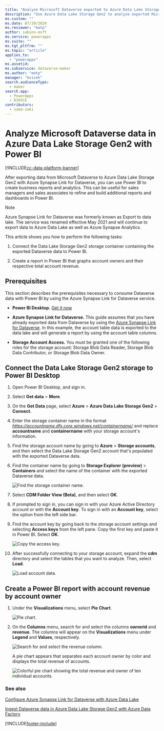 ```yaml
---
title: "Analyze Microsoft Dataverse exported to Azure Data Lake Storage Gen2 data with Power BI | MicrosoftDocs"
description: "Use Azure Data Lake Storage Gen2 to analyze exported Microsoft Dataverse data"
ms.custom: ""
ms.date: 07/29/2020
ms.reviewer: "matp"
author: sabinn-msft
ms.service: powerapps
ms.suite: ""
ms.tgt_pltfrm: ""
ms.topic: "article"
applies_to: 
  - "powerapps"
ms.assetid: 
ms.subservice: dataverse-maker
ms.author: "matp"
manager: "kvivek"
search.audienceType: 
  - maker
search.app: 
  - PowerApps
  - D365CE
contributors:
  - sama-zaki
---
```


# Analyze Microsoft Dataverse data in Azure Data Lake Storage Gen2 with Power BI

[!INCLUDE[cc-data-platform-banner](../../includes/cc-data-platform-banner.md)]

After exporting data from Microsoft Dataverse to Azure Data Lake Storage Gen2
with Azure Synapse Link for Dataverse, you can use Power BI to create business
reports and analytics. This can be useful for sales managers and sales associates to refine and build additional reports and dashboards in Power BI.

> [!NOTE]
> Azure Synapse Link for Dataverse was formerly known as Export to data lake. The service was renamed effective May 2021 and will continue to export data to Azure Data Lake as well as Azure Synapse Analytics.

This article shows you how to perform the following tasks:

1. Connect the Data Lake Storage Gen2 storage container containing the exported Dataverse data to Power BI.

2. Create a report in Power BI that graphs account owners and their respective total account revenue.

## Prerequisites

This section describes the prerequisites necessary to consume Dataverse data with Power BI by using the Azure Synapse Link for Dataverse service.

- **Power BI Desktop.** [Get it now](https://powerbi.microsoft.com/downloads/)

- **Azure Synapse Link for Dataverse.** This guide assumes that you have already exported data from Dataverse by using the [Azure Synapse Link for Dataverse](export-to-data-lake.md). In this example, the account table data is exported to the data lake and will generate a report by using the account table columns.

- **Storage Account Access.** You must be granted one of the following roles for the storage account: Storage Blob Data Reader, Storage Blob Data Contributor, or Storage Blob Data Owner.

## Connect the Data Lake Storage Gen2 storage to Power BI Desktop

1. Open Power BI Desktop, and sign in.

2. Select **Get data** > **More**.

3. On the **Get Data** page, select **Azure** > **Azure Data Lake Storage Gen2** > **Connect.**

4. Enter the storage container name in the format<br>*https://accountname.dfs.core.windows.net/containername/* and replace **accountname** and **containername** with your storage account's information.

5. Find the storage account name by going to **Azure** > **Storage accounts**, and then select the Data Lake Storage Gen2 account that's populated with the exported Dataverse data.

6. Find the container name by going to **Storage Explorer (preview)** > **Containers** and select the name of the container with the exported Dataverse data.

    ![Find the storage container name.](media/find-container-name.png "Find the storage container name")

7. Select **CDM Folder View (Beta)**, and then select **OK**.

8. If prompted to sign in, you can sign in with your Azure Active Directory account or with the **Account key**. To sign in with an **Account key**, select the option from the left side bar.

9. Find the account key by going back to the storage account settings and selecting **Access keys** from the left pane. Copy the first key and paste it in Power BI. Select **OK**.

    ![Copy the access key.](media/copy-access-key.png "Copy the access key")

10. After successfully connecting to your storage account, expand the **cdm** directory and select the tables that you want to analyze. Then, select **Load**.

    ![Load account data.](media/load-account-data.png "Load account data")

## Create a Power BI report with account revenue by account owner

1. Under the **Visualizations** menu, select **Pie Chart**.

    ![Pie chart.](media/pie-chart.png "Pie chart")

2. On the **Columns** menu, search for and select the columns **ownerid** and **revenue**. The columns will appear on the **Visualizations** menu under **Legend** and **Values**, respectively.

    ![Search for and select the revenue column.](media/select-fields.png "Search for and select the revenue column")

   A pie chart appears that separates each account owner by color and displays the total revenue of accounts.

    ![Colorful pie chart showing the total revenue and owner of ten individual accounts.](media/account-data-pie-chart.png "Colorful pie chart showing the total revenue and owner of ten individual accounts")

### See also

[Configure Azure Synapse Link for Dataverse with Azure Data Lake](./azure-synapse-link-data-lake.md)

[Ingest Dataverse data in Azure Data Lake Storage Gen2 with Azure Data Factory](export-to-data-lake-data-adf.md)

[!INCLUDE[footer-include](../../includes/footer-banner.md)]
